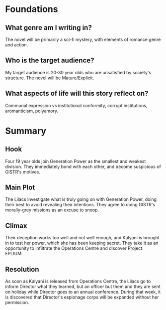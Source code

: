# Foundations
## What genre am I writing in?
The novel will be primarily a sci-fi mystery, with elements of romance genre and action.
## Who is the target audience?
My target audience is 20-30 year olds who are unsatisfied by society's structure. The novel will be Mature/Explicit.
## What aspects of life will this story reflect on?
Communal expression vs institutional conformity, corrupt institutions, aromanticism, polyamory.
# Summary
## Hook
Four 19 year olds join Generation Power as the smallest and weakest division. They immediately bond with each other, and become suspicious of GISTR's motives.
## Main Plot
The Lilacs investigate what is truly going on with Generation Power, doing their best to avoid revealing their intentions. They agree to doing GISTR's morally-grey missions as an excuse to snoop.
## Climax
Their deception works too well and not well enough, and Kalyani is brought in to test her power, which she has been keeping secret. They take it as an opportunity to infiltrate the Operations Centre and discover Project: EPLIUM.
## Resolution
As soon as Kalyani is released from Operations Centre, the Lilacs go to inform Director what they learned, but an officer but them and they are sent on holiday while Director goes to an annual conference. During that week, it is discovered that Director's espionage corps will be expanded without her permission.